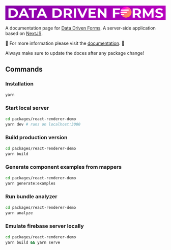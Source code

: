 [![Data Driven Form logo](https://raw.githubusercontent.com/data-driven-forms/react-forms/master/images/logo.png)](https://data-driven-forms.org/)

A documentation page for [Data Driven Forms](https://github.com/data-driven-forms/react-forms). A server-side application based on [NextJS](https://nextjs.org/).

:book: For more information please visit the [documentation](https://data-driven-forms.org/). :book:

Always make sure to update the doces after any package change!

## Commands

### Installation

```bash
yarn
```

### Start local server
```bash
cd packages/react-renderer-demo
yarn dev # runs on localhost:3000
```

### Build production version
```bash
cd packages/react-renderer-demo
yarn build
```

### Generate component examples from mappers
```bash
cd packages/react-renderer-demo
yarn generate:examples 
```
### Run bundle analyzer
```bash
cd packages/react-renderer-demo
yarn analyze 
```

### Emulate firebase server locally
```bash
cd packages/react-renderer-demo
yarn build && yarn serve 
```
